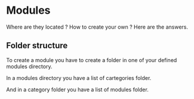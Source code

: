 # Modules

Where are they located ? How to create your own ? 
Here are the answers.

## Folder structure

To create a module you have to create a folder in one of your defined modules directory.

In a modules directory you have a list of cartegories folder.

And in a category folder you have a list of modules folder.


